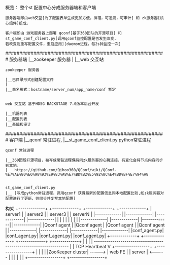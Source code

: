 概览：
    整个st 配置中心分成服务器端和客户端


    服务器端即由web交互[为了配置表单生成更加方便，排错，可追溯，可审计] 和 zk服务器[核心组件]组成。

    客户端即由 游戏服务器上部署 qconf[基于360团队的开源项目] 和 st_game_conf_client.py[调用qconf监控配置是否发生改变，
    若改变则重写配置文件，重启应用][daemon进程，每2s钟监控一次]
   #########################################################
    服务器端
    |__zookeeper 服务器
    |
    |__web 交互站

    zookeeper 服务器

    |__已目录形式创建配置文件
    |
    |__命名形式：hostname/server_num/app_name/conf 暂定


    web 交互站 基于HDSG BACKSTAGE 7.0版本后台开发

    |__机器列表
    |__配置列表
    |__基础和审计
   #########################################################
    客户端
    |__qconf 常驻进程,
    |__st_game_conf_client.py  python常驻进程


    qconf 常驻进程

    |__360团段开源项目，被写成常驻进程保持同zk服务器的心跳连接，有变化会将节点内容同步到本地。
    |__ https://github.com/Qihoo360/QConf/wiki/QConf-%E7%AE%80%E6%98%93%E9%83%A8%E7%BD%B2%E5%92%8C%E4%BD%BF%E7%94%A8


    st_game_conf_client.py
    |__ [写成python常驻进程，调用qconf 获得最新的配置信息同本地配置比较,如zk服务器对配置进行了更新，则同步并复写本地配置]
构架
            +-------------+     +-------------+     +-------------+     +-------------+
            | server1     |     | server2     |     | server3     |     | serverN     |
            |-------------|     |-------------|     |-------------|     |-------------|
            |             |     |             |     |             |     |             |
            |-------------|     |-------------|     |-------------|     |-------------|
            |Qconf agent  |     |Qconf agent  |     |Qconf agent  |     |Qconf agent  |
            |-------------|     |-------------|     |-------------|     |-------------|
            |conf_agent.py|     |conf_agent.py|     |conf_agent.py|     |conf_agent.py|
            +-------------+     +-------------+     +-------------+     +-------------+
                |                       |                     |                  |
                 -----------------------------------------------------------------
                                    |
                                    | TCP Heartbeat
                                    V
                           +-----------------+        +-----------------+
                           |                 |        |                 |
                           |ZooKeeper cluster| -----> |    web FE       |
                           | server          | <----- |                 |
                           |                 |        |                 |
                           +-----------------+        +-----------------+



















